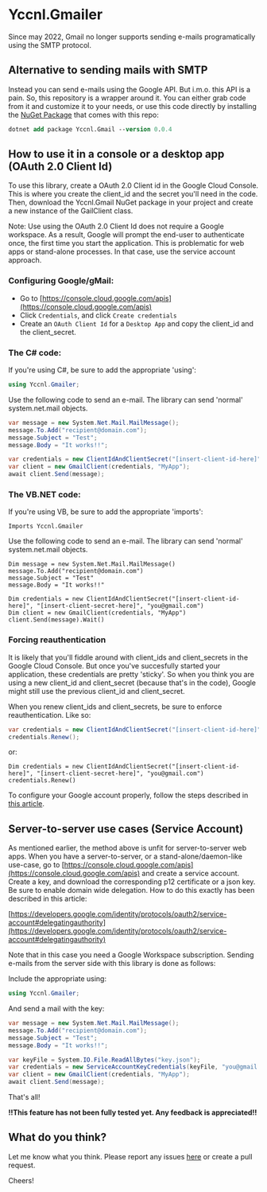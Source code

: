 # Yccnl.Gmailer

Since may 2022, Gmail no longer supports sending e-mails programatically using the SMTP protocol. 

## Alternative to sending mails with SMTP

Instead you can send e-mails using the Google API. But i.m.o. this API is a pain. So, this repository is a wrapper around it. You can either grab code from it and customize it to your needs, or use this code directly by installing the [NuGet Package](https://www.nuget.org/packages/Yccnl.Gmail) that comes with this repo:


```ps
dotnet add package Yccnl.Gmail --version 0.0.4
```

## How to use it in a console or a desktop app (OAuth 2.0 Client Id)
To use this library, create a OAuth 2.0 Client id in the Google Cloud Console. This is where you create the client_id and the secret you'll need in the code. Then, download the Yccnl.Gmail NuGet package in your project and create a new instance of the GailClient class.

Note: Use using the OAuth 2.0 Client Id does not require a Google workspace. As a result, Google will prompt the end-user to authenticate once, the first time you start the application. This is problematic for web apps or stand-alone processes. In that case, use the service account approach.

### Configuring Google/gMail:

* Go to [https://console.cloud.google.com/apis](https://console.cloud.google.com/apis)
* Click `Credentials`, and click `Create credentials`
* Create an `OAuth Client Id` for a `Desktop App` and copy the client_id and the client_secret.

### The C# code:
If you're using C#, be sure to add the appropriate 'using':

```C#
using Yccnl.Gmailer;
```

Use the following code to send an e-mail. The library can send 'normal' system.net.mail objects.

```c#
var message = new System.Net.Mail.MailMessage();
message.To.Add("recipient@domain.com");
message.Subject = "Test";
message.Body = "It works!!";

var credentials = new ClientIdAndClientSecret("[insert-client-id-here]", "[insert-client-secret-here]", "you@gmail.com");
var client = new GmailClient(credentials, "MyApp");
await client.Send(message);
```

### The VB.NET code:

If you're using VB, be sure to add the appropriate 'imports':
```VB
Imports Yccnl.Gmailer
```

Use the following code to send an e-mail. The library can send 'normal' system.net.mail objects.

```VB
Dim message = new System.Net.Mail.MailMessage()
message.To.Add("recipient@domain.com")
message.Subject = "Test"
message.Body = "It works!!"

Dim credentials = new ClientIdAndClientSecret("[insert-client-id-here]", "[insert-client-secret-here]", "you@gmail.com")
Dim client = new GmailClient(credentials, "MyApp")
client.Send(message).Wait()
```
### Forcing reauthentication
It is likely that you'll fiddle around with client_ids and client_secrets in the Google Cloud Console. But once you've succesfully started your application, these credentials are pretty 'sticky'. So when you think you are using a new client_id and client_secret (because that's in the code), Google might still use the previous client_id and client_secret.

When you renew client_ids and client_secrets, be sure to enforce reauthentication. Like so:

```C#
var credentials = new ClientIdAndClientSecret("[insert-client-id-here]", "[insert-client-secret-here]", "you@gmail.com");
credentials.Renew();
```
or:
```VB
Dim credentials = new ClientIdAndClientSecret("[insert-client-id-here]", "[insert-client-secret-here]", "you@gmail.com")
credentials.Renew()
```

To configure your Google account properly, follow the steps described in [this article](https://abstarreveld.medium.com/fixing-the-gmail-smtp-problem-in-c-75134b31ea5e).

## Server-to-server use cases (Service Account)

As mentioned earlier, the method above is unfit for server-to-server web apps. When you have a server-to-server, or a stand-alone/daemon-like use-case, go to [https://console.cloud.google.com/apis](https://console.cloud.google.com/apis) and create a service account. Create a key, and download the corresponding p12 certificate or a json key. Be sure to enable domain wide delegation. How to do this exactly has been described in this article:

[https://developers.google.com/identity/protocols/oauth2/service-account#delegatingauthority](https://developers.google.com/identity/protocols/oauth2/service-account#delegatingauthority)

Note that in this case you need a Google Workspace subscription. Sending e-mails from the server side with this library is done as follows:

Include the appropriate using:
```C#
using Yccnl.Gmailer;
```

And send a mail with the key:
```C#
var message = new System.Net.Mail.MailMessage();
message.To.Add("recipient@domain.com");
message.Subject = "Test";
message.Body = "It works!!";

var keyFile = System.IO.File.ReadAllBytes("key.json"); 
var credentials = new ServiceAccountKeyCredentials(keyFile, "you@gmail.com");
var client = new GmailClient(credentials, "MyApp");
await client.Send(message);
```

That's all!

__!!This feature has not been fully tested yet. Any feedback is appreciated!!__

## What do you think?
Let me know what you think. Please report any issues [here](https://github.com/appie2go/Yccnl.Gmailer/issues) or create a pull request.

Cheers!
